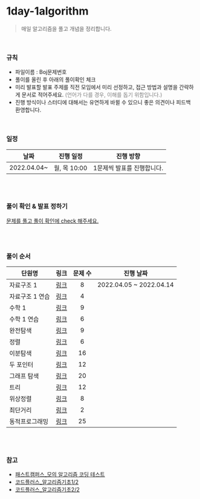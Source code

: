 # 1day-1algorithm
> 매일 알고리즘을 풀고 개념을 정리합니다.

<br/>

### 규칙

- 파일이름 : Boj문제번호
- 풀이를 올린 후 아래의 풀이확인 체크
- 미리 발표할 발표 주제를 직전 모임에서 미리 선정하고, 접근 방법과 설명을 간략하게 문서로 적어주세요. 
  <span style="color:gray"> (언어가 다를 경우, 이해를 돕기 위함입니다.) </span>
- 진행 방식이나 스터디에 대해서는 유연하게 바뀔 수 있으니 좋은 의견이나 피드백 환영합니다.

<br/>

### 일정

 |날짜|진행 일정| 진행 방향|
 |---|---|---|
 |2022.04.04~|월, 목 10:00  | 1문제씩 발표를 진행합니다.|

<br/><br/>

### 풀이 확인 &  발표 정하기

[문제를 풀고 풀이 확인에 check 해주세요.](문제풀이확인.md)

<br/><br/>

### 풀이 순서

| 단원명 | 링크 | 문제 수 | 진행 날짜|
|---|---|:---:|---|
|자료구조 1| [링크](문제풀이순서/01자료구조1/README.md) |8|2022.04.05 ~ 2022.04.14|
|자료구조 1 연습|[링크](문제풀이순서/01-1자료구조1연습/README.md) |4||
|수학 1|[링크](문제풀이순서/02수학1/README.md) |9||
|수학 1 연습|[링크](문제풀이순서/02-1수학1연습/README.md)|6|
|완전탐색|[링크](문제풀이순서/03완전탐색/README.md)|9||
|정렬|[링크](문제풀이순서/04정렬/README.md)|6||
|이분탐색|[링크](문제풀이순서/05이분탐색/README.md)|16||
|두 포인터|[링크](문제풀이순서/06두포인터/README.md)|12||
|그래프 탐색|[링크](문제풀이순서/07그래프검색/README.md)|20||
|트리|[링크](문제풀이순서/08트리/README.md)|12||
|위상정렬|[링크](문제풀이순서/09위상정렬/README.md)|8||
|최단거리|[링크](문제풀이순서/10최단거리/README.md)|2||
|동적프로그래밍|[링크](문제풀이순서/11동적프로그래밍/README.md)|25||

<br/><br/>



### 참고

* [패스트캠퍼스_모의 알고리즘 코딩 테스트](https://github.com/rhs0266/FastCampus/tree/main/%EA%B0%95%EC%9D%98%20%EC%9E%90%EB%A3%8C)
* [코드플러스_알고리즘기초1/2](https://code.plus/course/41)
* [코드플러스_알고리즘기초2/2](https://code.plus/course/42)
